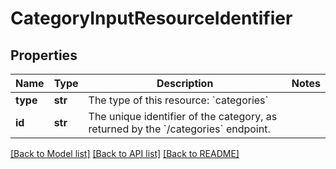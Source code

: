 # CategoryInputResourceIdentifier

## Properties
Name | Type | Description | Notes
------------ | ------------- | ------------- | -------------
**type** | **str** | The type of this resource: &#x60;categories&#x60; | 
**id** | **str** | The unique identifier of the category, as returned by the &#x60;/categories&#x60; endpoint.  | 

[[Back to Model list]](../README.md#documentation-for-models) [[Back to API list]](../README.md#documentation-for-api-endpoints) [[Back to README]](../README.md)

